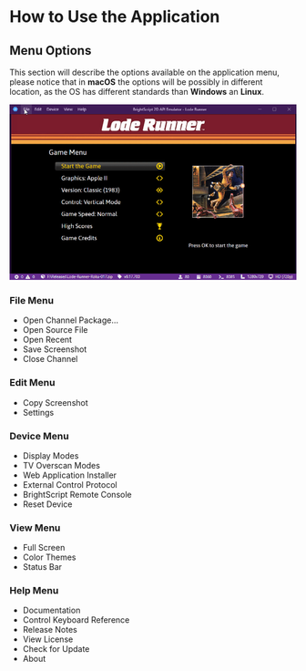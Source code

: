 # How to Use the Application

## Menu Options
This section will describe the options available on the application menu, please notice that in **macOS** the options will be possibly in different location, as the OS has different standards than **Windows** an **Linux**.

<p align="center">
<img alt="Emulator Web and Desktop" src="docs/images/app-menu.gif?raw=true"/>
</p>

### File Menu

- Open Channel Package... 
- Open Source File
- Open Recent
- Save Screenshot
- Close Channel

### Edit Menu

- Copy Screenshot
- Settings

### Device Menu

- Display Modes
- TV Overscan Modes
- Web Application Installer
- External Control Protocol
- BrightScript Remote Console
- Reset Device

### View Menu

- Full Screen
- Color Themes
- Status Bar

### Help Menu

- Documentation
- Control Keyboard Reference
- Release Notes
- View License
- Check for Update
- About